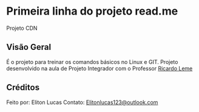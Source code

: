 # Primeira linha do projeto read.me
Projeto CDN 

## Visão Geral 
É o projeto para treinar os comandos básicos no Linux e GIT. 
Projeto desenvolvido na aula de Projeto Integrador com o Professor [Ricardo Leme](https://www.linkedin.com/in/ricardo-leme/) 

## Créditos 
Feito por: Eliton Lucas 
Contato: Elitonlucas123@outlook.com